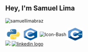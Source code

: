 ## Hey, I'm Samuel Lima</h1>

<p><img align="center" height="35%" width="35%" src="https://github-readme-stats.vercel.app/api/top-langs?username=samuellimabraz&show_icons=true&locale=en&layout=compact&theme=nord" alt="samuellimabraz" /></p>

<div style="display: inline_block" align="left">
  <img align="center" alt="Icon-Python" height="40" width="50" src="https://raw.githubusercontent.com/devicons/devicon/master/icons/python/python-original.svg"> 
  <img align="center" alt="Icon-Java" height="40" width="50" src="https://raw.githubusercontent.com/devicons/devicon/master/icons/c/c-original.svg">
  <img align="center" alt="Icon-Bash" height="40" width="50" src="https://www.vectorlogo.zone/logos/kotlinlang/kotlinlang-icon.svg">
  <img align="center" alt="Icon-Linux" height="40" width="50" src="https://raw.githubusercontent.com/devicons/devicon/master/icons/cplusplus/cplusplus-original.svg" >
</div>

<div align="left">
  <a href = "mailto:contato.samuellimabraz@gmail.com"><img height="30" src="https://img.shields.io/badge/-Gmail-%23333?style=for-the-badge&logo=gmail&logoColor=white" target="_blank"></a>
  <a href="https://www.linkedin.com/in/samuel-lima-braz-7a9a1525b/"><img height="30" src="https://img.shields.io/static/v1?message=LinkedIn&logo=linkedin&label=&color=0077B5&logoColor=white&labelColor=&style=for-the-badge" height="35" alt="linkedin logo" target="blank"/></a>
</div>



